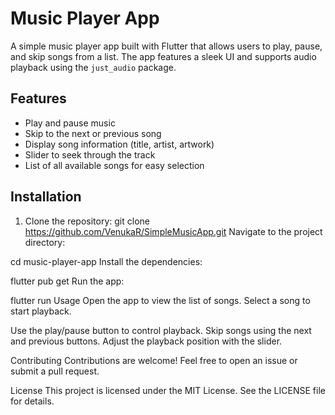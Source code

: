 # Music Player App

A simple music player app built with Flutter that allows users to play, pause, and skip songs from a list. The app features a sleek UI and supports audio playback using the `just_audio` package.

## Features

- Play and pause music
- Skip to the next or previous song
- Display song information (title, artist, artwork)
- Slider to seek through the track
- List of all available songs for easy selection

## Installation

1. Clone the repository:
   git clone https://github.com/VenukaR/SimpleMusicApp.git
Navigate to the project directory:


cd music-player-app
Install the dependencies:

flutter pub get
Run the app:


flutter run
Usage
Open the app to view the list of songs.
Select a song to start playback.

Use the play/pause button to control playback.
Skip songs using the next and previous buttons.
Adjust the playback position with the slider.

Contributing
Contributions are welcome! Feel free to open an issue or submit a pull request.

License
This project is licensed under the MIT License. See the LICENSE file for details.
